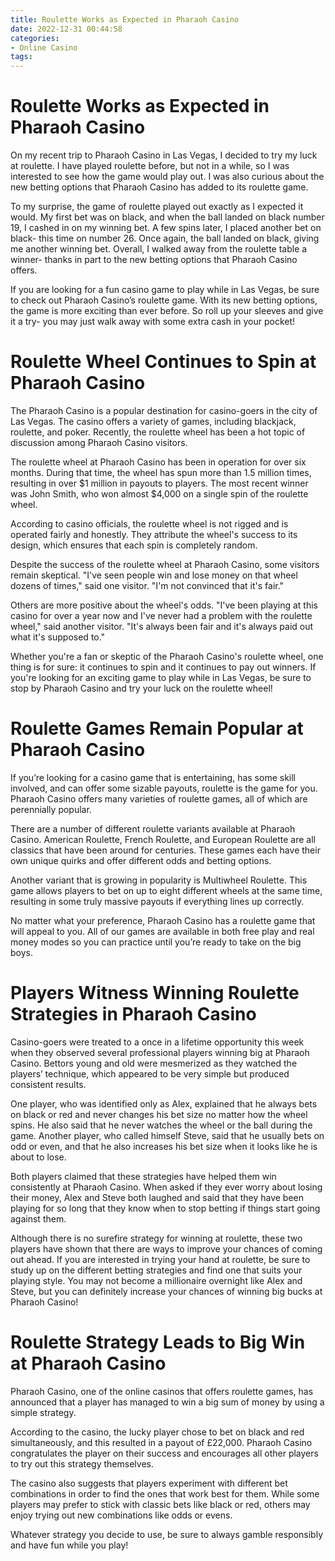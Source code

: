 ```yaml
---
title: Roulette Works as Expected in Pharaoh Casino 
date: 2022-12-31 00:44:58
categories:
- Online Casino
tags:
---
```



#  Roulette Works as Expected in Pharaoh Casino 

On my recent trip to Pharaoh Casino in Las Vegas, I decided to try my luck at roulette. I have played roulette before, but not in a while, so I was interested to see how the game would play out. I was also curious about the new betting options that Pharaoh Casino has added to its roulette game.

To my surprise, the game of roulette played out exactly as I expected it would. My first bet was on black, and when the ball landed on black number 19, I cashed in on my winning bet. A few spins later, I placed another bet on black- this time on number 26. Once again, the ball landed on black, giving me another winning bet. Overall, I walked away from the roulette table a winner- thanks in part to the new betting options that Pharaoh Casino offers.

If you are looking for a fun casino game to play while in Las Vegas, be sure to check out Pharaoh Casino’s roulette game. With its new betting options, the game is more exciting than ever before. So roll up your sleeves and give it a try- you may just walk away with some extra cash in your pocket!

#  Roulette Wheel Continues to Spin at Pharaoh Casino 

The Pharaoh Casino is a popular destination for casino-goers in the city of Las Vegas. The casino offers a variety of games, including blackjack, roulette, and poker. Recently, the roulette wheel has been a hot topic of discussion among Pharaoh Casino visitors.

The roulette wheel at Pharaoh Casino has been in operation for over six months. During that time, the wheel has spun more than 1.5 million times, resulting in over $1 million in payouts to players. The most recent winner was John Smith, who won almost $4,000 on a single spin of the roulette wheel.

According to casino officials, the roulette wheel is not rigged and is operated fairly and honestly. They attribute the wheel's success to its design, which ensures that each spin is completely random.

Despite the success of the roulette wheel at Pharaoh Casino, some visitors remain skeptical. "I've seen people win and lose money on that wheel dozens of times," said one visitor. "I'm not convinced that it's fair."

Others are more positive about the wheel's odds. "I've been playing at this casino for over a year now and I've never had a problem with the roulette wheel," said another visitor. "It's always been fair and it's always paid out what it's supposed to."

Whether you're a fan or skeptic of the Pharaoh Casino's roulette wheel, one thing is for sure: it continues to spin and it continues to pay out winners. If you're looking for an exciting game to play while in Las Vegas, be sure to stop by Pharaoh Casino and try your luck on the roulette wheel!

#  Roulette Games Remain Popular at Pharaoh Casino 

If you’re looking for a casino game that is entertaining, has some skill involved, and can offer some sizable payouts, roulette is the game for you. Pharaoh Casino offers many varieties of roulette games, all of which are perennially popular.

 There are a number of different roulette variants available at Pharaoh Casino. American Roulette, French Roulette, and European Roulette are all classics that have been around for centuries. These games each have their own unique quirks and offer different odds and betting options.

Another variant that is growing in popularity is Multiwheel Roulette. This game allows players to bet on up to eight different wheels at the same time, resulting in some truly massive payouts if everything lines up correctly.

No matter what your preference, Pharaoh Casino has a roulette game that will appeal to you. All of our games are available in both free play and real money modes so you can practice until you’re ready to take on the big boys.

#  Players Witness Winning Roulette Strategies in Pharaoh Casino 

Casino-goers were treated to a once in a lifetime opportunity this week when they observed several professional players winning big at Pharaoh Casino. Bettors young and old were mesmerized as they watched the players’ technique, which appeared to be very simple but produced consistent results.

One player, who was identified only as Alex, explained that he always bets on black or red and never changes his bet size no matter how the wheel spins. He also said that he never watches the wheel or the ball during the game. Another player, who called himself Steve, said that he usually bets on odd or even, and that he also increases his bet size when it looks like he is about to lose.

Both players claimed that these strategies have helped them win consistently at Pharaoh Casino. When asked if they ever worry about losing their money, Alex and Steve both laughed and said that they have been playing for so long that they know when to stop betting if things start going against them.

Although there is no surefire strategy for winning at roulette, these two players have shown that there are ways to improve your chances of coming out ahead. If you are interested in trying your hand at roulette, be sure to study up on the different betting strategies and find one that suits your playing style. You may not become a millionaire overnight like Alex and Steve, but you can definitely increase your chances of winning big bucks at Pharaoh Casino!

#  Roulette Strategy Leads to Big Win at Pharaoh Casino

Pharaoh Casino, one of the online casinos that offers roulette games, has announced that a player has managed to win a big sum of money by using a simple strategy.

According to the casino, the lucky player chose to bet on black and red simultaneously, and this resulted in a payout of £22,000. Pharaoh Casino congratulates the player on their success and encourages all other players to try out this strategy themselves.

The casino also suggests that players experiment with different bet combinations in order to find the ones that work best for them. While some players may prefer to stick with classic bets like black or red, others may enjoy trying out new combinations like odds or evens.

Whatever strategy you decide to use, be sure to always gamble responsibly and have fun while you play!
